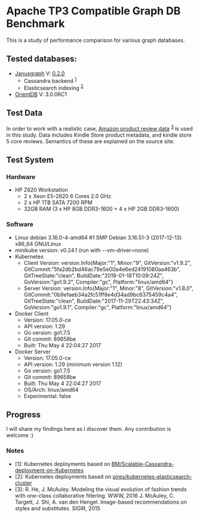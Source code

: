 # Apache TP3 Compatible Graph DB Benchmark
This is a study of performance comparison for various graph databases.

## Tested databases:
* [Janusgraph](https://github.com/JanusGraph/janusgraph)  V: [0.2.0](https://github.com/JanusGraph/janusgraph/releases)
    * Cassandra backend <sup>[1](#F1)</sup>
    * Elasticsearch indexing <sup>[2](#F2)</sup>
* [OrientDB](https://github.com/orientechnologies/orientdb) V: 3.0.0RC1

## Test Data
In order to work with a realistic case, [Amazon product review data](http://jmcauley.ucsd.edu/data/amazon/) <sup>[3](#F3)</sup> is used in this study. Data includes Kindle Store product metadata, and kindle store 5 core reviews. Semantics of these are explained on the source site.


## Test System
### Hardware
* HP Z620 Workstation
    * 2 x Xeon E5-2620 6 Cores 2.0 GHz
    * 2 x HP 1TB SATA 7200 RPM
    * 32GB RAM (3 x HP 8GB DDR3-1600 + 4 x HP 2GB DDR3-1600)
### Software
* Linux debian 3.16.0-4-amd64 #1 SMP Debian 3.16.51-3 (2017-12-13) x86_64 GNU/Linux
* minikube version: v0.24.1 (run with --vm-driver=none)
* Kubernetes
    * Client Version: version.Info{Major:"1", Minor:"9", GitVersion:"v1.9.2", GitCommit:"5fa2db2bd46ac79e5e00a4e6ed24191080aa463b", GitTreeState:"clean", BuildDate:"2018-01-18T10:09:24Z", GoVersion:"go1.9.2", Compiler:"gc", Platform:"linux/amd64"}
    * Server Version: version.Info{Major:"1", Minor:"8", GitVersion:"v1.8.0", GitCommit:"0b9efaeb34a2fc51ff8e4d34ad9bc6375459c4a4", GitTreeState:"clean", BuildDate:"2017-11-29T22:43:34Z", GoVersion:"go1.9.1", Compiler:"gc", Platform:"linux/amd64"}
* Docker Client
    * Version:      17.05.0-ce
    * API version:  1.29
    * Go version:   go1.7.5
    * Git commit:   89658be
    * Built:        Thu May  4 22:04:27 2017
* Docker Server
    * Version:      17.05.0-ce
    * API version:  1.29 (minimum version 1.12)
    * Go version:   go1.7.5
    * Git commit:   89658be
    * Built:        Thu May  4 22:04:27 2017
    * OS/Arch:      linux/amd64
    * Experimental: false

## Progress
I will share my findings here as I discover them. Any contribution is welcome :)

### Notes
* <a name="F1">[1]</a>: Kubernetes deployments based on [BM/Scalable-Cassandra-deployment-on-Kubernetes](https://github.com/IBM/Scalable-Cassandra-deployment-on-Kubernetes)
* <a name="F2">[2]</a>: Kubernetes deployments based on [pires/kubernetes-elasticsearch-cluster](https://github.com/pires/kubernetes-elasticsearch-cluster)
* <a name="F3">[3]</a>: R. He, J. McAuley. Modeling the visual evolution of fashion trends with one-class collaborative filtering. WWW, 2016
                        J. McAuley, C. Targett, J. Shi, A. van den Hengel. Image-based recommendations on styles and substitutes. SIGIR, 2015

